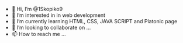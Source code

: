 - 👋 Hi, I’m @1Skopiko9
- 👀 I’m interested in in web development
- 🌱 I’m currently learning HTML, CSS, JAVA SCRIPT and Platonic page
- 💞️ I’m looking to collaborate on ...
- 📫 How to reach me ...

<!---
1Skopiko9/1Skopiko9 is a ✨ special ✨ repository because its `README.md` (this file) appears on your GitHub profile.
You can click the Preview link to take a look at your changes.
--->
